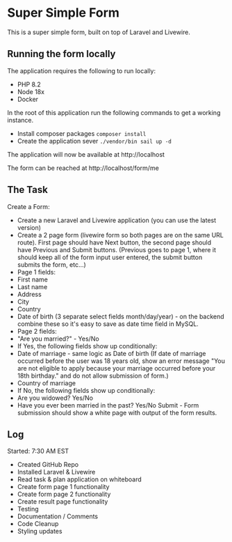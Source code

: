 # Super Simple Form
This is a super simple form, built on top of Laravel and Livewire.

## Running the form locally
The application requires the following to run locally:
- PHP 8.2
- Node 18x
- Docker

In the root of this application
run the following commands to get a working instance.
- Install composer packages `composer install`
- Create the application sever `./vendor/bin sail up -d`

The application will now be available at http://localhost

The form can be reached at http://localhost/form/me

## The Task
Create a Form:
- Create a new Laravel and Livewire application (you can use the latest version)
- Create a 2 page form (livewire form so both pages are on the same URL route). First page should have Next button, the second page should have Previous and Submit buttons. (Previous goes to page 1, where it should keep all of the form input user entered, the submit button submits the form, etc...)
- Page 1 fields:
- First name
- Last name
- Address
- City
- Country
- Date of birth (3 separate select fields month/day/year) - on the backend combine these so it's easy to save as date time field in MySQL.
- Page 2 fields:
- "Are you married?" - Yes/No
- If Yes, the following fields show up conditionally:
- Date of marriage - same logic as Date of birth (If date of marriage occurred before the user was 18 years old, show an error message "You are not eligible to apply because your marriage occurred before your 18th birthday." and do not allow submission of form.)
- Country of marriage
- If No, the following fields show up conditionally:
- Are you widowed? Yes/No
- Have you ever been married in the past? Yes/No
  Submit - Form submission should show a white page with output of the form results.

## Log
Started: 7:30 AM EST
- Created GitHub Repo
- Installed Laravel & Livewire
- Read task & plan application on whiteboard
- Create form page 1 functionality
- Create form page 2 functionality
- Create result page functionality
- Testing
- Documentation / Comments
- Code Cleanup
- Styling updates
